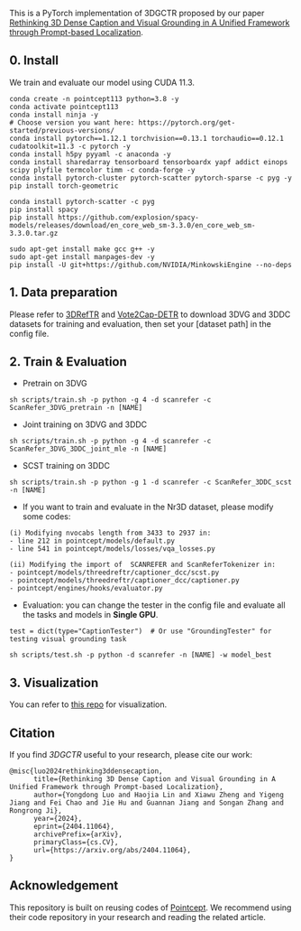 
This is a PyTorch implementation of 3DGCTR proposed by our paper [Rethinking 3D Dense Caption and Visual Grounding in A Unified Framework through Prompt-based Localization](https://arxiv.org/abs/2404.11064).

## 0. Install

We train and evaluate our model using CUDA 11.3.
```
conda create -n pointcept113 python=3.8 -y
conda activate pointcept113
conda install ninja -y
# Choose version you want here: https://pytorch.org/get-started/previous-versions/
conda install pytorch==1.12.1 torchvision==0.13.1 torchaudio==0.12.1 cudatoolkit=11.3 -c pytorch -y
conda install h5py pyyaml -c anaconda -y
conda install sharedarray tensorboard tensorboardx yapf addict einops scipy plyfile termcolor timm -c conda-forge -y
conda install pytorch-cluster pytorch-scatter pytorch-sparse -c pyg -y
pip install torch-geometric

conda install pytorch-scatter -c pyg
pip install spacy
pip install https://github.com/explosion/spacy-models/releases/download/en_core_web_sm-3.3.0/en_core_web_sm-3.3.0.tar.gz

sudo apt-get install make gcc g++ -y
sudo apt-get install manpages-dev -y
pip install -U git+https://github.com/NVIDIA/MinkowskiEngine --no-deps
```

## 1. Data preparation

Please refer to [3DRefTR](https://github.com/Leon1207/3DRefTR) and [Vote2Cap-DETR](https://github.com/ch3cook-fdu/Vote2Cap-DETR) to download 3DVG and 3DDC datasets for training and evaluation, then set your [dataset path] in the config file.

## 2. Train & Evaluation

- Pretrain on 3DVG
```
sh scripts/train.sh -p python -g 4 -d scanrefer -c ScanRefer_3DVG_pretrain -n [NAME]
```
- Joint training on 3DVG and 3DDC
```
sh scripts/train.sh -p python -g 4 -d scanrefer -c ScanRefer_3DVG_3DDC_joint_mle -n [NAME]
```
- SCST training on 3DDC
```
sh scripts/train.sh -p python -g 1 -d scanrefer -c ScanRefer_3DDC_scst -n [NAME]
```

- If you want to train and evaluate in the Nr3D dataset, please modify some codes:

```
(i) Modifying nvocabs length from 3433 to 2937 in:
- line 212 in pointcept/models/default.py
- line 541 in pointcept/models/losses/vqa_losses.py

(ii) Modifying the import of  SCANREFER and ScanReferTokenizer in:
- pointcept/models/threedreftr/captioner_dcc/scst.py
- pointcept/models/threedreftr/captioner_dcc/captioner.py
- pointcept/engines/hooks/evaluator.py
```

- Evaluation: you can change the tester in the config file and evaluate all the tasks and models in **Single GPU**.
```
test = dict(type="CaptionTester")  # Or use "GroundingTester" for testing visual grounding task
```
```
sh scripts/test.sh -p python -d scanrefer -n [NAME] -w model_best
```

## 3. Visualization

You can refer to [this repo](https://github.com/yigengjiang/3DGCTR-Visualization) for visualization.


## Citation
If you find _3DGCTR_ useful to your research, please cite our work:
```
@misc{luo2024rethinking3ddensecaption,
      title={Rethinking 3D Dense Caption and Visual Grounding in A Unified Framework through Prompt-based Localization}, 
      author={Yongdong Luo and Haojia Lin and Xiawu Zheng and Yigeng Jiang and Fei Chao and Jie Hu and Guannan Jiang and Songan Zhang and Rongrong Ji},
      year={2024},
      eprint={2404.11064},
      archivePrefix={arXiv},
      primaryClass={cs.CV},
      url={https://arxiv.org/abs/2404.11064}, 
}
```

## Acknowledgement

This repository is built on reusing codes of [Pointcept](https://github.com/Pointcept/Pointcept). We recommend using their code repository in your research and reading the related article.
